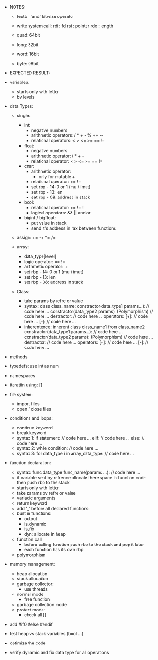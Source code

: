 - NOTES:
    + testb : 'and' bitwise operator
    + write system call:
        rdi : fd
        rsi : pointer
        rdx : length

    + quad: 64bit
    + long: 32bit
    + word: 16bit
    + byte: 08bit

- EXPECTED RESULT:
- variables:
    - starts only with letter
    - by levels

- data Types:

    - single:
        - int:
            - negative numbers
            - arithmetic operators: / * + - % ++ --
            - relational operators: < > <= >= == !=
        - float:
            - negative numbers
            - arithmetic operator: / * + -
            - relational operator: < > <= >= == != 
        - char:
            - arithmetic operator: 
                - only for mutable + 
            - relational operator: == !=
            - set rbp - 14: 0 or 1 (mu / imut)
            - set rbp - 13: len
            - set rbp - 08: address in stack 
        - bool:
            - relational operator: == != !
            - logical operators: && || and or
        - bigint / bigfloat:
            - put value in stack
            - send it's address in rax between functions

    - assign: += -= *= /=

    - array:
        - data_type[level]
        - logic operator: == !=
        - arithmetic operator: +
        - set rbp - 14: 0 or 1 (mu / imut)
        - set rbp - 13: len
        - set rbp - 08: address in stack

    - Class:
        - take params by refre or value
        - syntax:
            class class_name:
                constractor(data_type1 params...):
                    // code here ...
                constractor(data_type2 params): (Polymorphism)
                    // code here ...
                destractor:
                    // code here ...
                operators:
                    [+]:
                        // code here ...
                    [-]:
                        // code here ...
        - inherentence:
            inherent class class_name1 from class_name2:
                constractor(data_type1 params...):
                    // code here ...
                constractor(data_type2 params): (Polymorphism)
                    // code here ...
                destractor:
                    // code here ...
                operators:
                    [+]:
                        // code here ...
                    [-]:
                        // code here ...
    


- methods
- typedefs: use int as num
- namespaces
- iteratiin using: []

- file system:
    - import files
    - open / close files

- conditions and loops:
    - continue keyword
    - break keyword
    + syntax 1:
        if statement:
            // code here ...
        elif:
            // code here ...
        else:
            // code here ...
    + syntax 2:
        while condition:
            // code here ...
    - syntax 3:
        for data_type i in array_data_type:
            // code here ...
    
- function declaration:
    - syntax:
        func data_type func_name(params ...):
            // code here ...
    - if variable sent by refrence allocate there space in function code then push rbp to the stack
    - starts only with letter
    - take params by refre or value
    - variadic arguments
    - return keyword
    - add '_' before all declared functions:
    - built in functions:
        + output
        - is_dynamic
        - is_fix
        - dyn: allocate in heap
    - function call
        - before calling function push rbp to the stack and pop it later
        - each function has its own rbp
    - polymorphism

- memory management:
    - heap allocation
    - stack allocation
    - garbage collector:
        - use threads
    - normal mode
        - free function
    - garbage collection mode
    - protect mode:
        - check all []

- add #if0 #else #endif
- test heap vs stack variables (bool ...)
- optimize the code
- verify dynamic and fix data type for all operations